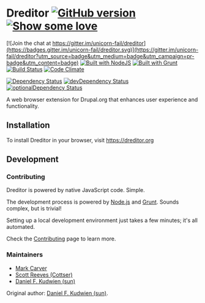 # Dreditor [![GitHub version](https://badge.fury.io/gh/dreditor%2Fdreditor.svg)](http://badge.fury.io/gh/dreditor%2Fdreditor) [![Show some love](http://img.shields.io/gittip/Dreditor.svg)](https://www.gittip.com/Dreditor)

[![Join the chat at https://gitter.im/unicorn-fail/dreditor](https://badges.gitter.im/unicorn-fail/dreditor.svg)](https://gitter.im/unicorn-fail/dreditor?utm_source=badge&utm_medium=badge&utm_campaign=pr-badge&utm_content=badge)
[![Built with NodeJS](http://pixel-cookers.github.io/built-with-badges/node/node-short.png)](http://nodejs.org/)
[![Built with Grunt](http://pixel-cookers.github.io/built-with-badges/grunt/grunt-short.png)](http://gruntjs.com/)
[![Build Status](https://travis-ci.org/unicorn-fail/dreditor.svg?branch=1.x)](https://travis-ci.org/unicorn-fail/dreditor)
[![Code Climate](http://img.shields.io/codeclimate/github/unicorn-fail/dreditor.svg)](https://codeclimate.com/github/unicorn-fail/dreditor)

[![Dependency Status](https://david-dm.org/unicorn-fail/dreditor.svg)](https://david-dm.org/unicorn-fail/dreditor)
[![devDependency Status](https://david-dm.org/unicorn-fail/dreditor/dev-status.svg)](https://david-dm.org/unicorn-fail/dreditor#info=devDependencies)
[![optionalDependency Status](https://david-dm.org/unicorn-fail/dreditor/optional-status.svg)](https://david-dm.org/unicorn-fail/dreditor#info=optionalDependencies)

A web browser extension for Drupal.org that enhances user experience and
functionality.

## Installation

To install Dreditor in your browser, visit https://dreditor.org

## Development

### Contributing

Dreditor is powered by native JavaScript code.  Simple.

The development process is powered by [Node.js](http://nodejs.org) and
[Grunt](http://gruntjs.com).  Sounds complex, but is trivial!

Setting up a local development environment just takes a few minutes; it's all
automated.

Check the [Contributing](https://dreditor.org/development/contributing) page to
learn more.


### Maintainers

* [Mark Carver](https://drupal.org/user/501638)
* [Scott Reeves (Cottser)](https://drupal.org/user/1167326)
* [Daniel F. Kudwien (sun)](https://drupal.org/user/54136)

Original author: [Daniel F. Kudwien (sun)](https://drupal.org/user/54136).

